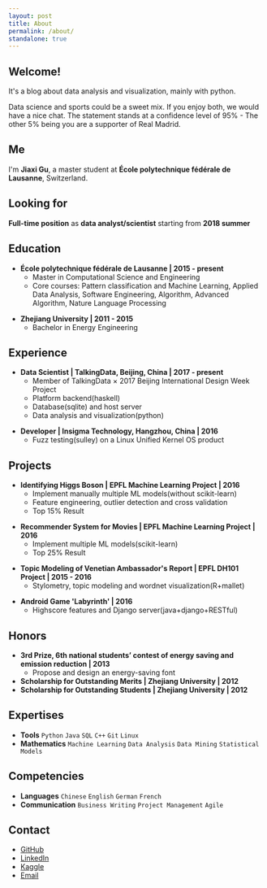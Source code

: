 ```yaml
---
layout: post
title: About
permalink: /about/
standalone: true
---
```


## Welcome!

It's a blog about data analysis and visualization, mainly with python.

Data science and sports could be a sweet mix. If you enjoy both, we would have a nice chat. The statement stands at a confidence level of 95% - The other 5% being you are a supporter of Real Madrid.

## Me

I'm **Jiaxi Gu**, a master student at **École polytechnique fédérale de Lausanne**, Switzerland. 

## Looking for

**Full-time position** as **data analyst/scientist** starting from **2018 summer**

## Education

-  **École polytechnique fédérale de Lausanne \| 2015 - present**
	+ Master in Computational Science and Engineering
	+ Core courses: Pattern classification and Machine Learning, Applied Data Analysis, Software Engineering, Algorithm, Advanced Algorithm, Nature Language Processing

[]() <!--as blank line-->

- **Zhejiang University \| 2011 - 2015**
	+ Bachelor in Energy Engineering


## Experience

- **Data Scientist \| TalkingData, Beijing, China \| 2017 - present**
	+ Member of TalkingData × 2017 Beijing International Design Week Project
	+ Platform backend(haskell)
	+ Database(sqlite) and host server
	+ Data analysis and visualization(python)

[]() 

- **Developer \| Insigma Technology, Hangzhou, China \| 2016**
	+ Fuzz testing(sulley) on a Linux Unified Kernel OS product

## Projects

- **Identifying Higgs Boson \| EPFL Machine Learning Project \| 2016** 
	+ Implement manually multiple ML models(without scikit-learn)
	+ Feature engineering, outlier detection and cross validation
	+ Top 15% Result

[]() 

- **Recommender System for Movies \| EPFL Machine Learning Project \| 2016**
	+ Implement multiple ML models(scikit-learn)
	+ Top 25% Result
	
[]()

- **Topic Modeling of Venetian Ambassador's Report \| EPFL DH101 Project \| 2015 - 2016**
	+ Stylometry, topic modeling and wordnet visualization(R+mallet)
	
[]()

- **Android Game 'Labyrinth' \| 2016**
	+ Highscore features and Django server(java+django+RESTful)


## Honors
- **3rd Prize, 6th national students’ contest of energy saving and emission reduction \| 2013**
	+ Propose and design an energy-saving font
- **Scholarship for Outstanding Merits \| Zhejiang University \| 2012**
- **Scholarship for Outstanding Students \| Zhejiang University \| 2012**

## Expertises

- **Tools** `Python` `Java` `SQL` `C++` `Git` `Linux`
- **Mathematics** `Machine Learning` `Data Analysis` `Data Mining` `Statistical Models`

## Competencies

- **Languages** `Chinese` `English` `German` `French`
- **Communication** `Business Writing` `Project Management` `Agile`


## Contact

- [GitHub](https://github.com/Jiaxigu)
- [LinkedIn](https://www.linkedin.com/in/jiaxigu/)
- [Kaggle](https://www.kaggle.com/jiaxigu)
- [Email](mailto:mcjxgu@163.com)
